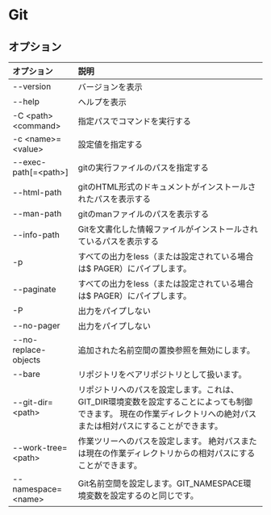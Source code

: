 # Git

## オプション

|オプション|説明|
|:--|:--|
|--version |バージョンを表示|
|--help |ヘルプを表示|
|-C \<path\> \<command\>|指定パスでコマンドを実行する|
|-c \<name\>=\<value\>|設定値を指定する|
|--exec-path[=\<path\>]|gitの実行ファイルのパスを指定する|
|--html-path|gitのHTML形式のドキュメントがインストールされたパスを表示する|
|--man-path|gitのmanファイルのパスを表示する|
|--info-path|Gitを文書化した情報ファイルがインストールされているパスを表示する|
|-p |すべての出力をless（または設定されている場合は$ PAGER）にパイプします。|
|--paginate|すべての出力をless（または設定されている場合は$ PAGER）にパイプします。|
|-P|出力をパイプしない|
|--no-pager|出力をパイプしない|
|--no-replace-objects|追加された名前空間の置換参照を無効にします。|
|--bare|リポジトリをベアリポジトリとして扱います。|
|--git-dir=\<path\>|リポジトリへのパスを設定します。これは、GIT_DIR環境変数を設定することによっても制御できます。 現在の作業ディレクトリへの絶対パスまたは相対パスにすることができます。|
|--work-tree=\<path\>|作業ツリーへのパスを設定します。 絶対パスまたは現在の作業ディレクトリからの相対パスにすることができます。|
|--namespace=\<name\>|Git名前空間を設定します。GIT_NAMESPACE環境変数を設定するのと同じです。|
